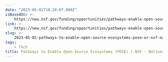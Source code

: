 ```yaml
---
date: "2023-05-01T18:28:07.000Z"
isBasedOn: >-
    https://new.nsf.gov/funding/opportunities/pathways-enable-open-source-ecosystems-pose
link: >-
    https://new.nsf.gov/funding/opportunities/pathways-enable-open-source-ecosystems-pose
slug: >-
    2023-05-01-pathways-to-enable-open-source-ecosystems-pose-or-nsf-national-science-f
tags:
    - Tech
title: Pathways to Enable Open-Source Ecosystems (POSE) | NSF - National Science F
---
```

